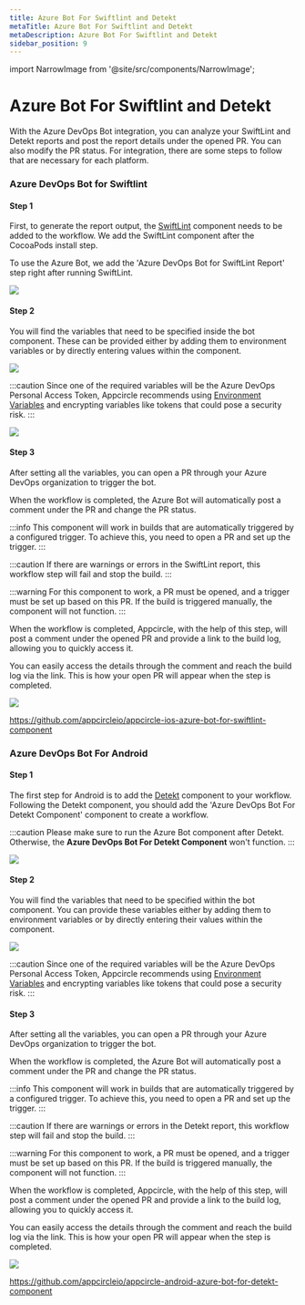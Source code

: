 ```yaml
---
title: Azure Bot For Swiftlint and Detekt
metaTitle: Azure Bot For Swiftlint and Detekt
metaDescription: Azure Bot For Swiftlint and Detekt
sidebar_position: 9
---
```


import NarrowImage from '@site/src/components/NarrowImage';

# Azure Bot For Swiftlint and Detekt

With the Azure DevOps Bot integration, you can analyze your SwiftLint and Detekt reports and post the report details under the opened PR. You can also modify the PR status. For integration, there are some steps to follow that are necessary for each platform.

### Azure DevOps Bot for Swiftlint

#### Step 1

First, to generate the report output, the [SwiftLint](../workflows/ios-specific-workflow-steps.md#swiftlint) component needs to be added to the workflow. We add the SwiftLint component after the CocoaPods install step.

To use the Azure Bot, we add the 'Azure DevOps Bot for SwiftLint Report' step right after running SwiftLint.

![](<https://cdn.appcircle.io/docs/assets/workflowtips-ios-wf.png>)

#### Step 2

You will find the variables that need to be specified inside the bot component. These can be provided either by adding them to environment variables or by directly entering values within the component.

![](<https://cdn.appcircle.io/docs/assets/workflowtips-ios-wf-details.png>)

:::caution
Since one of the required variables will be the Azure DevOps Personal Access Token, Appcircle recommends using [Environment Variables](../environment-variables/why-to-use-environment-variables-and-secrets.md) and encrypting variables like tokens that could pose a security risk.
:::

![](<https://cdn.appcircle.io/docs/assets/workflowtips-env-var-full.png>)

#### Step 3

After setting all the variables, you can open a PR through your Azure DevOps organization to trigger the bot.

When the workflow is completed, the Azure Bot will automatically post a comment under the PR and change the PR status.

:::info
This component will work in builds that are automatically triggered by a configured trigger. To achieve this, you need to open a PR and set up the trigger.
:::

:::caution
If there are warnings or errors in the SwiftLint report, this workflow step will fail and stop the build.
:::

:::warning
For this component to work, a PR must be opened, and a trigger must be set up based on this PR. If the build is triggered manually, the component will not function.
:::

When the workflow is completed, Appcircle, with the help of this step, will post a comment under the opened PR and provide a link to the build log, allowing you to quickly access it.

You can easily access the details through the comment and reach the build log via the link. This is how your open PR will appear when the step is completed.

![](<https://cdn.appcircle.io/docs/assets/workflowtips-pr-comment.png>)

https://github.com/appcircleio/appcircle-ios-azure-bot-for-swiftlint-component

### Azure DevOps Bot For Android

#### Step 1

The first step for Android is to add the [Detekt](../integrations/../workflows/android-specific-workflow-steps.md#detekt) component to your workflow. Following the Detekt component, you should add the 'Azure DevOps Bot For Detekt Component' component to create a workflow.

:::caution
Please make sure to run the Azure Bot component after Detekt. Otherwise, the **Azure DevOps Bot For Detekt Component** won't function.
:::

![](<https://cdn.appcircle.io/docs/assets/workflowtips-android-wf-step.png>)

#### Step 2

You will find the variables that need to be specified within the bot component. You can provide these variables either by adding them to environment variables or by directly entering their values within the component.

![](<https://cdn.appcircle.io/docs/assets/workflowtips-android-wf-details.png>)

:::caution
Since one of the required variables will be the Azure DevOps Personal Access Token, Appcircle recommends using [Environment Variables](../environment-variables/why-to-use-environment-variables-and-secrets.md) and encrypting variables like tokens that could pose a security risk.
:::

#### Step 3

After setting all the variables, you can open a PR through your Azure DevOps organization to trigger the bot.

When the workflow is completed, the Azure Bot will automatically post a comment under the PR and change the PR status.

:::info
This component will work in builds that are automatically triggered by a configured trigger. To achieve this, you need to open a PR and set up the trigger.
:::

:::caution
If there are warnings or errors in the Detekt report, this workflow step will fail and stop the build.
:::

:::warning
For this component to work, a PR must be opened, and a trigger must be set up based on this PR. If the build is triggered manually, the component will not function.
:::

When the workflow is completed, Appcircle, with the help of this step, will post a comment under the opened PR and provide a link to the build log, allowing you to quickly access it.

You can easily access the details through the comment and reach the build log via the link. This is how your open PR will appear when the step is completed.

![](<https://cdn.appcircle.io/docs/assets/workflowtips-android-status-change.png>)

<NarrowImage src="https://cdn.appcircle.io/docs/assets/workflowtips-android-comment.png" />

https://github.com/appcircleio/appcircle-android-azure-bot-for-detekt-component
